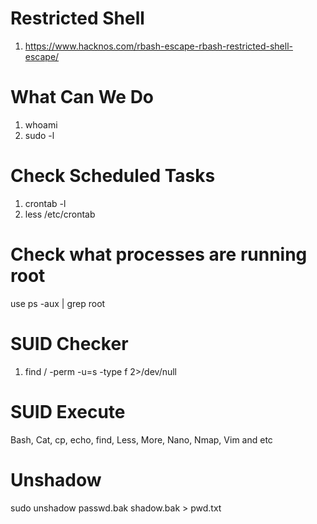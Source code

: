 # Restricted Shell #
  1. https://www.hacknos.com/rbash-escape-rbash-restricted-shell-escape/
# What Can We Do #
  1. whoami
  2. sudo -l

# Check Scheduled Tasks #
  1. crontab -l
  2. less /etc/crontab

# Check what processes are running root #
 use ps -aux | grep root

# SUID Checker #
  1. find / -perm -u=s -type f 2>/dev/null

# SUID Execute #
Bash, Cat, cp, echo, find, Less, More, Nano, Nmap, Vim and etc

# Unshadow #
sudo unshadow passwd.bak shadow.bak > pwd.txt

